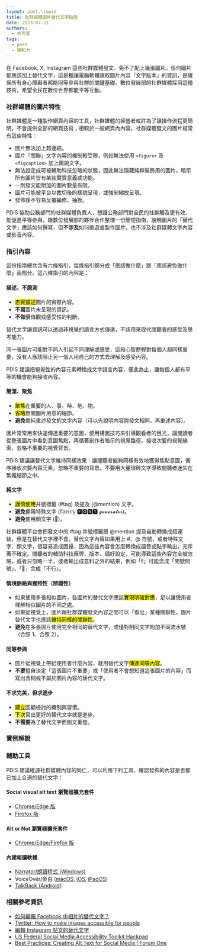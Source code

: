 ```yaml
---
layout: post.liquid
title: 社群媒體圖片替代文字指南
date: 2023-07-31
authors: 
  - 林克寰
tags: 
  - post
  - 親和力
---
```


在 Facebook, X, Instagram 這些社群媒體發文，免不了配上幾張圖片。任何圖片都應該加上替代文字，這是種讓電腦軟體讀取圖片內容「文字版本」的資訊，是確保所有身心障礙者都能同等參與社群的關鍵基礎。數位發展部的社群媒體採用這種技術，希望全民在數位世界都能平等互動。

<!-- 文摘 -->

### 社群媒體的圖片特性

社群媒體是一種製作網頁內容的工具，社群媒體的經營者或許為了讓操作流程更簡明，不會提供全部的網頁技術；相較於一般網頁內內容，社群媒體發文的圖片經常有這些特性：

- 圖片無法加上超連結。
- 圖片「關聯」文字內容的機制較受限，例如無法使用 `<figure>` 及 `<figcaption>` 加上圖說文字。
- 無法設定成可被輔助科技忽略的狀態，因此無法隱藏純粹裝飾用的圖片，暗示所有圖片皆有某些實質意義或功能。
- 一則發文能附加的圖片數量有限。
- 圖片可能被平台以裁切後的樣貌呈現，或強制縮放呈現。
- 發佈後不容易反覆編修、抽換。

PDIS 協助公務部門的社群媒體負責人，想讓公務部門對全民的社群觸及更有效、能促進平等參與，跟數位發展部的夥伴合作整理一份簡短指南，說明圖片的「替代文字」應該如何撰寫，但**不涉及**如何挑選或製作圖片，也不涉及社群媒體文字內容或影音內容。

### 指引內容

這份指南總共含有六條指引，每條指引都分成「應該做什麼」跟「應該避免做什麼」兩部分。這六條指引的內容是：

#### 描述，不臆測	

- <mark>忠實描述</mark>圖片的實際內容。
- **不寫**圖片未呈現的資訊。
- **不做**價值觀或感受性的判斷。

替代文字讓資訊可以透過非視覺的語言方式傳達，不該用來取代閱聽者的感受及思考能力。

同一張圖片可能對不同人引起不同理解或感受，這段心智歷程對每個人都同樣重要，沒有人應該阻止另一個人用自己的方式去理解及感受內容。

PDIS 建議把視覺性的內容元素轉換成文字語言內容，僅此為止，讓每個人都有平等的機會能夠接收內容。

#### 簡潔、聚焦

- <mark>聚焦</mark>在重要的人、事、時、地、物。
- <mark>省略</mark>無關圖片用意的細節。
- **避免**單純重述發文的文字內容（可以先說明內容與發文相同，再重述內容）。

圖片常常用來快速傳達重要的意圖，使用構圖技巧來引導觀看者的目光，讓閱讀者從整張圖片中看到意圖焦點，再循著創作者暗示的視覺路徑，接收次要的視覺線索，忽略不重要的視覺背景。

PDIS 建議讓替代文字維持同樣效果：讓閱聽者能夠同樣有效地獲得焦點意圖，循序接收次要內容元素，忽略不重要的背景。不要用大量瑣碎文字導致閱聽者迷失在繁雜細節之中。

#### 純文字

- <mark>謹慎使用</mark>井號標籤 (#tag) 及提及 (@mention) 文字。
- **避免**挪用特殊文字 (𝕗𝕒𝕟𝕔𝕪 🅵🅾🅽🆃 𝓰𝓮𝓷𝓮𝓻𝓪𝓽𝓸𝓻)。
- **避免**使用顏文字 (🙅)。

社群媒體平台會把發文中的 #tag 井號標籤跟 @mention 提及自動轉換成超連結，但是在替代文字裡不會。替代文字內容如果用上 #、@ 符號，或者特殊文字、顏文字，很容易造成困擾，因為這些內容會怎麼轉換成語音或點字輸出，充斥著不確定。閱聽者的輔助科技廠牌、版本、偏好設定，可能導致這些內容完全被忽略，或者只忽略一半，或者輸出成意料之外的結果，例如「𝕗」可能念成「問號問號」、「🙅」念成「不行」。

#### 情境脈絡與獨特性（辨識性） 

- 如果使用多張相似圖片，各圖片的替代文字應該<mark>實現明確對應</mark>，足以讓使用者理解相似圖片的不同之處。
- 如果從視覺上，圖片跟社群媒體發文內容之間可以「看出」某種關聯性，圖片替代文字也應該<mark>維持同樣的關聯性</mark>。
- **避免**在多張圖片使用完全相同的替代文字，或僅對相同文字附加不同流水號（合照 1、合照 2）。

#### 同等參與 

- 圖片從視覺上帶給使用者什麼內容，就用替代文字<mark>傳達同等內容</mark>。
- **不要**擅自決定「這張圖片不重要」或「使用者不會想知道這張圖片的內容」而寫出含糊或不屬於圖片內容的替代文字。

#### 不求完美，但求進步

- <mark>建立</mark>回顧檢討的機制與習慣。
- <mark>下次</mark>寫出更好的替代文字就是進步。
- **不需要**為了替代文字而刪文重發。

### 實例解說



### 輔助工具

PDIS 建議維運社群媒體內容的同仁，可以利用下列工具，確認發佈的內容是否都已加上合適的替代文字：

#### Social visual alt text 瀏覽器擴充套件
- [Chrome/Edge 版](https://chrome.google.com/webstore/detail/social-visual-alt-text/bkpbmomfemcjdeekdffmbohifpndodmi)
- [Firofox 版](https://addons.mozilla.org/zh-TW/firefox/addon/social-visual-alt-text/)

#### Alt or Not 瀏覽器擴充套件

- [Chrome/Edge/Firefox 版](https://www.abitofaccess.com/alt-or-not)

#### 內建報讀軟體

- [Narrator/朗讀程式 (Windows)](https://support.microsoft.com/zh-tw/windows/e4397a0d-ef4f-b386-d8ae-c172f109bdb1)
- VoiceOver/旁白 ([macOS](https://support.apple.com/zh-tw/guide/voiceover/welcome/mac), [iOS](https://support.apple.com/zh-tw/guide/iphone/iph3e2e415f/ios), [iPadOS](https://support.apple.com/zh-tw/guide/ipad/ipad9a246898/ipados))
- [TalkBack (Android)](https://support.google.com/accessibility/android/answer/6007100)

### 相關參考資訊

- [如何編輯 Facebook 中相片的替代文字？](https://www.facebook.com/help/214124458607871)
- [Twitter: How to make images accessible for people](https://help.twitter.com/en/using-twitter/picture-descriptions)
- [編輯 Instagram 貼文的替代文字](https://help.instagram.com/503708446705527)
- [US Federal Social Media Accessibility Toolkit Hackpad](https://digital.gov/resources/federal-social-media-accessibility-toolkit-hackpad/)
- [Best Practices: Creating Alt Text for Social Media | Forum One](https://www.forumone.com/insights/blog/best-practices-creating-alt-text-for-social-media/)

